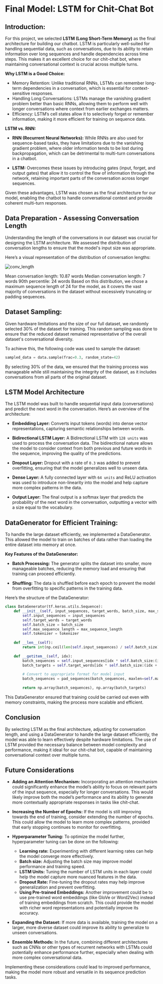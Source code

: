 # **Final Model: LSTM for Chit-Chat Bot**

## Introduction: 
For this project, we selected **LSTM (Long Short-Term Memory)** as the final architecture for building our chatbot. LSTM is particularly well-suited for handling sequential data, such as conversations, due to its ability to retain information over long sequences and handle dependencies across time steps. This makes it an excellent choice for our chit-chat bot, where maintaining conversational context is crucial across multiple turns.

**Why LSTM is a Good Choice:**

* Memory Retention: Unlike traditional RNNs, LSTMs can remember long-term dependencies in a conversation, which is essential for context-sensitive responses.
* Handling Long Conversations: LSTMs manage the vanishing gradient problem better than basic RNNs, allowing them to perform well with longer conversations where context from earlier exchanges matters.
* Efficiency: LSTM’s cell states allow it to selectively forget or remember information, making it more efficient for training on sequence data.

**LSTM vs. RNN:**

* **RNN (Recurrent Neural Networks):** While RNNs are also used for sequence-based tasks, they have limitations due to the vanishing gradient problem, where older information tends to be lost during backpropagation, which can be detrimental to multi-turn conversations in a chatbot.

* **LSTM:** Overcomes these issues by introducing gates (input, forget, and output gates) that allow it to control the flow of information through the network, retaining important parts of the conversation across longer sequences.

Given these advantages, LSTM was chosen as the final architecture for our model, enabling the chatbot to handle conversational context and provide coherent multi-turn responses.

## Data Preparation - Assessing Conversation Length

Understanding the length of the conversations in our dataset was crucial for designing the LSTM architecture. We assessed the distribution of conversation lengths to ensure that the model's input size was appropriate.

Here’s a visual representation of the distribution of conversation lengths:

![conv_length](https://github.com/user-attachments/assets/13acb4ed-5664-4035-8320-b23893ba9cfe)

Mean conversation length: 10.87 words
Median conversation length: 7 words
90th percentile: 24 words
Based on this distribution, we chose a maximum sequence length of 24 for the model, as it covers the vast majority of conversations in the dataset without excessively truncating or padding sequences.

## Dataset Sampling:

Given hardware limitations and the size of our full dataset, we randomly selected 30% of the dataset for training. This random sampling was done to ensure that the reduced dataset remained representative of the overall dataset's conversational diversity.

To achieve this, the following code was used to sample the dataset:

```python
sampled_data = data.sample(frac=0.3, random_state=42)
```
By selecting 30% of the data, we ensured that the training process was manageable while still maintaining the integrity of the dataset, as it includes conversations from all parts of the original dataset.

## LSTM Model Architecture
The LSTM model was built to handle sequential input data (conversations) and predict the next word in the conversation. Here’s an overview of the architecture:

* **Embedding Layer:** Converts input tokens (words) into dense vector representations, capturing semantic relationships between words.

* **Bidirectional LSTM Layer:** A Bidirectional LSTM with `128 units` was used to process the conversation data. The bidirectional nature allows the model to consider context from both previous and future words in the sequence, improving the quality of the predictions.

* **Dropout Layer:** Dropout with a rate of `0.3` was added to prevent overfitting, ensuring that the model generalizes well to unseen data.

* **Dense Layer:** A fully connected layer with `64 units` and ReLU activation was used to introduce non-linearity into the model and help capture more complex patterns in the data.

* **Output Layer:** The final output is a softmax layer that predicts the probability of the next word in the conversation, outputting a vector with a size equal to the vocabulary.


## DataGenerator for Efficient Training:
To handle the large dataset efficiently, we implemented a DataGenerator. This allowed the model to train on batches of data rather than loading the entire dataset into memory at once.

**Key Features of the DataGenerator:**

* **Batch Processing:** The generator splits the dataset into smaller, more manageable batches, reducing the memory load and ensuring that training can proceed efficiently.

* **Shuffling:** The data is shuffled before each epoch to prevent the model from overfitting to specific patterns in the training data.

Here’s the structure of the DataGenerator:

```python
class DataGenerator(tf.keras.utils.Sequence):
    def __init__(self, input_sequences, target_words, batch_size, max_sequence_length, tokenizer):
        self.input_sequences = input_sequences
        self.target_words = target_words
        self.batch_size = batch_size
        self.max_sequence_length = max_sequence_length
        self.tokenizer = tokenizer
    
    def __len__(self):
        return int(np.ceil(len(self.input_sequences) / self.batch_size))
    
    def __getitem__(self, idx):
        batch_sequences = self.input_sequences[idx * self.batch_size:(idx + 1) * self.batch_size]
        batch_targets = self.target_words[idx * self.batch_size:(idx + 1) * self.batch_size]
        
        # Convert to appropriate format for model input
        batch_sequences = pad_sequences(batch_sequences, maxlen=self.max_sequence_length, padding='post')
        
        return np.array(batch_sequences), np.array(batch_targets)

```
This DataGenerator ensured that training could be carried out even with memory constraints, making the process more scalable and efficient.


## Conclusion

By selecting LSTM as the final architecture, adjusting for conversation length, and using a DataGenerator to handle the large dataset efficiently, the model was able to learn effectively despite hardware limitations. The use of LSTM provided the necessary balance between model complexity and performance, making it ideal for our chit-chat bot, capable of maintaining conversational context over multiple turns.

## Future Considerations

* **Adding an Attention Mechanism:** Incorporating an attention mechanism could significantly enhance the model’s ability to focus on relevant parts of the input sequence, especially for longer conversations. This would likely improve both the model’s performance and its ability to generate more contextually appropriate responses in tasks like chit-chat.

* **Increasing the Number of Epochs:** If the model is still improving towards the end of training, consider extending the number of epochs. This could allow the model to learn more complex patterns, provided that early stopping continues to monitor for overfitting.

* **Hyperparameter Tuning:** To optimize the model further, hyperparameter tuning can be done on the following:

   * **Learning rate:** Experimenting with different learning rates can help the model converge more effectively.
   * **Batch size:** Adjusting the batch size may improve model performance and training speed.
   * **LSTM Units:** Tuning the number of LSTM units in each layer could help the model capture more nuanced features in the data.
   * **Dropout Rate:** Fine-tuning the dropout rates may help improve generalization and prevent overfitting.
   * **Using Pre-trained Embeddings:** Another improvement could be to use pre-trained word embeddings (like GloVe or Word2Vec) instead of training embeddings from scratch. This could provide the model with richer word representations and potentially improve its accuracy.

* **Expanding the Dataset:** If more data is available, training the model on a larger, more diverse dataset could improve its ability to generalize to unseen conversations.

* **Ensemble Methods:** In the future, combining different architectures such as CNNs or other types of recurrent networks with LSTMs could potentially enhance performance further, especially when dealing with more complex conversational data.

Implementing these considerations could lead to improved performance, making the model more robust and versatile in its sequence prediction tasks.
